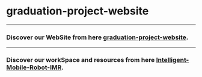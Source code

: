 # graduation-project-website
<hr>

### Discover our WebSite from here [graduation-project-website](https://mostafasaleh1.github.io/graduation-project-website/).
<hr>

### Discover our workSpace and resources from here [Intelligent-Mobile-Robot-IMR](https://github.com/0xDigimon/Intelligent-Mobile-Robot-IMR).
